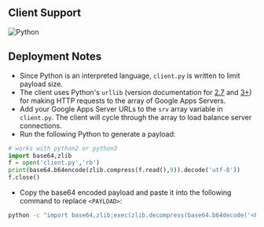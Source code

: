 ## Client Support

![Python](https://img.shields.io/static/v1?label=Python&message=2.7%2C%203%2B&color=success&logo=python&style=flat-square&logoColor=green) 
## Deployment Notes

- Since Python is an interpreted language, `client.py` is written to limit payload size. 
- The client uses Python's `urllib` (version documentation for [2.7](https://docs.python.org/2.7/library/urllib.html) and [3+](https://docs.python.org/3/library/urllib.html)) for making HTTP requests to the array of Google Apps Servers.
- Add your Google Apps Server URLs to the `srv` array variable in `client.py`. The client will cycle through the array to load balance server connections.
- Run the following Python to generate a payload:

```python
# works with python2 or python3
import base64,zlib
f = open('client.py','rb')
print(base64.b64encode(zlib.compress(f.read(),9)).decode('utf-8'))
f.close()
```

- Copy the base64 encoded payload and paste it into the following command to replace `<PAYLOAD>`:

```bash
python -c "import base64,zlib;exec(zlib.decompress(base64.b64decode('<PAYLOAD>')).decode('utf-8'))"
```

